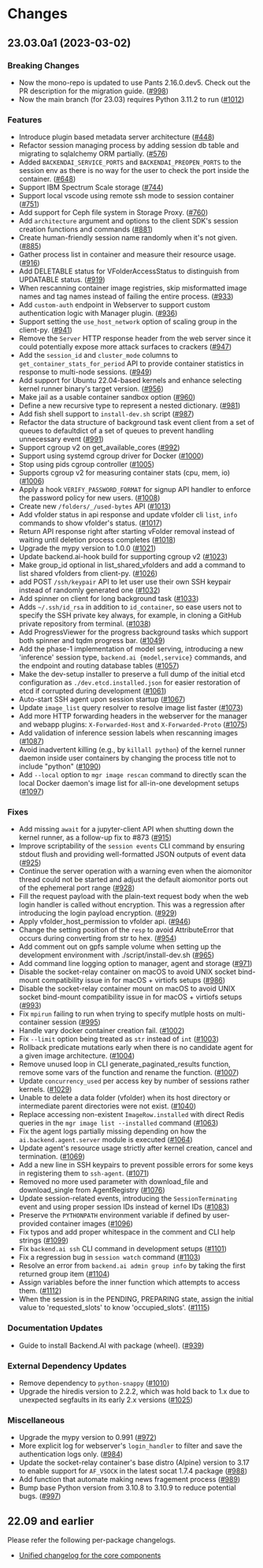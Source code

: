 Changes
=======

<!--
    You should *NOT* be adding new change log entries to this file, this
    file is managed by towncrier. You *may* edit previous change logs to
    fix problems like typo corrections or such.

    To add a new change log entry, please refer
    https://pip.pypa.io/en/latest/development/contributing/#news-entries

    We named the news folder "changes".

    WARNING: Don't drop the last line!
-->

<!-- towncrier release notes start -->

## 23.03.0a1 (2023-03-02)

### Breaking Changes
* Now the mono-repo is updated to use Pants 2.16.0.dev5. Check out the PR description for the migration guide. ([#998](https://github.com/lablup/backend.ai/issues/998))
* Now the main branch (for 23.03) requires Python 3.11.2 to run ([#1012](https://github.com/lablup/backend.ai/issues/1012))

### Features
* Introduce plugin based metadata server architecture ([#448](https://github.com/lablup/backend.ai/issues/448))
* Refactor session managing process by adding session db table and migrating to sqlalchemy ORM partially. ([#576](https://github.com/lablup/backend.ai/issues/576))
* Added `BACKENDAI_SERVICE_PORTS` and `BACKENDAI_PREOPEN_PORTS` to the session env as there is no way for the user to check the port inside the container. ([#648](https://github.com/lablup/backend.ai/issues/648))
* Support IBM Spectrum Scale storage ([#744](https://github.com/lablup/backend.ai/issues/744))
* Support local vscode using remote ssh mode to session container ([#751](https://github.com/lablup/backend.ai/issues/751))
* Add support for Ceph file system in Storage Proxy. ([#760](https://github.com/lablup/backend.ai/issues/760))
* Add `architecture` argument and options to the client SDK's session creation functions and commands ([#881](https://github.com/lablup/backend.ai/issues/881))
* Create human-friendly session name randomly when it's not given. ([#885](https://github.com/lablup/backend.ai/issues/885))
* Gather process list in container and measure their resource usage. ([#916](https://github.com/lablup/backend.ai/issues/916))
* Add DELETABLE status for VFolderAccessStatus to distinguish from UPDATABLE status. ([#919](https://github.com/lablup/backend.ai/issues/919))
* When rescanning container image registries, skip misformatted image names and tag names instead of failing the entire process. ([#933](https://github.com/lablup/backend.ai/issues/933))
* Add `custom-auth` endpoint in Webserver to support custom authentication logic with Manager plugin. ([#936](https://github.com/lablup/backend.ai/issues/936))
* Support setting the `use_host_network` option of scaling group in the client-py. ([#941](https://github.com/lablup/backend.ai/issues/941))
* Remove the `Server` HTTP response header from the web server since it could potentially expose more attack surfaces to crackers ([#947](https://github.com/lablup/backend.ai/issues/947))
* Add the `session_id` and `cluster_mode` columns to `get_container_stats_for_period` API to provide container statistics in response to multi-node sessions. ([#949](https://github.com/lablup/backend.ai/issues/949))
* Add support for Ubuntu 22.04-based kernels and enhance selecting kernel runner binary's target version. ([#956](https://github.com/lablup/backend.ai/issues/956))
* Make jail as a usable container sandbox option ([#960](https://github.com/lablup/backend.ai/issues/960))
* Define a new recursive type to represent a nested dictionary. ([#981](https://github.com/lablup/backend.ai/issues/981))
* Add fish shell support to `install-dev.sh` script ([#987](https://github.com/lablup/backend.ai/issues/987))
* Refactor the data structure of background task event client from a set of queues to defaultdict of a set of queues to prevent handling unnecessary event ([#991](https://github.com/lablup/backend.ai/issues/991))
* Support cgroup v2 on get_available_cores ([#992](https://github.com/lablup/backend.ai/issues/992))
* Support using systemd cgroup driver for Docker ([#1000](https://github.com/lablup/backend.ai/issues/1000))
* Stop using pids cgroup controller ([#1005](https://github.com/lablup/backend.ai/issues/1005))
* Supports cgroup v2 for measuring container stats (cpu, mem, io) ([#1006](https://github.com/lablup/backend.ai/issues/1006))
* Apply a hook `VERIFY_PASSWORD_FORMAT` for signup API handler to enforce the password policy for new users. ([#1008](https://github.com/lablup/backend.ai/issues/1008))
* Create new `/folders/_/used-bytes` API ([#1013](https://github.com/lablup/backend.ai/issues/1013))
* Add vfolder status in api response and update vfolder cli `list`, `info` commands to show vfolder's status. ([#1017](https://github.com/lablup/backend.ai/issues/1017))
* Return API response right after starting vFolder removal instead of waiting until deletion process completes ([#1018](https://github.com/lablup/backend.ai/issues/1018))
* Upgrade the mypy version to 1.0.0 ([#1021](https://github.com/lablup/backend.ai/issues/1021))
* Update backend.ai-hook build for supporting cgroup v2 ([#1023](https://github.com/lablup/backend.ai/issues/1023))
* Make group_id optional in list_shared_vfolders and add a command to list shared vfolders from client-py. ([#1026](https://github.com/lablup/backend.ai/issues/1026))
* add POST `/ssh/keypair` API to let user use their own SSH keypair instead of randomly generated one ([#1032](https://github.com/lablup/backend.ai/issues/1032))
* Add spinner on client for long background task ([#1033](https://github.com/lablup/backend.ai/issues/1033))
* Adds `~/.ssh/id_rsa` in addition to `id_container`, so ease users not to specify the SSH private key always, for example, in cloning a GitHub private repository from terminal. ([#1038](https://github.com/lablup/backend.ai/issues/1038))
* Add ProgressViewer for the progress background tasks which support both spinner and tqdm progress bar. ([#1049](https://github.com/lablup/backend.ai/issues/1049))
* Add the phase-1 implementation of model serving, introducing a new 'inference' session type, `backend.ai {model,service}` commands, and the endpoint and routing database tables ([#1057](https://github.com/lablup/backend.ai/issues/1057))
* Make the dev-setup installer to preserve a full dump of the initial etcd configuration as `./dev.etcd.installed.json` for easier restoration of etcd if corrupted during development ([#1061](https://github.com/lablup/backend.ai/issues/1061))
* Auto-start SSH agent upon session startup ([#1067](https://github.com/lablup/backend.ai/issues/1067))
* Update `image_list` query resolver to resolve image list faster ([#1073](https://github.com/lablup/backend.ai/issues/1073))
* Add more HTTP forwarding headers in the webserver for the manager and webapp plugins: `X-Forwarded-Host` and `X-Forwarded-Proto` ([#1075](https://github.com/lablup/backend.ai/issues/1075))
* Add validation of inference session labels when rescanning images ([#1087](https://github.com/lablup/backend.ai/issues/1087))
* Avoid inadvertent killing (e.g., by `killall python`) of the kernel runner daemon inside user containers by changing the process title not to include "python" ([#1090](https://github.com/lablup/backend.ai/issues/1090))
* Add `--local` option to `mgr image rescan` command to directly scan the local Docker daemon's image list for all-in-one development setups ([#1097](https://github.com/lablup/backend.ai/issues/1097))

### Fixes
* Add missing `await` for a jupyter-client API when shutting down the kernel runner, as a follow-up fix to #873 ([#915](https://github.com/lablup/backend.ai/issues/915))
* Improve scriptability of the `session events` CLI command by ensuring stdout flush and providing well-formatted JSON outputs of event data ([#925](https://github.com/lablup/backend.ai/issues/925))
* Continue the server operation with a warning even when the aiomonitor thread could not be started and adjust the default aiomonitor ports out of the ephemeral port range ([#928](https://github.com/lablup/backend.ai/issues/928))
* Fill the request payload with the plain-text request body when the web login handler is called without encryption.  This was a regression after introducing the login payload encryption. ([#929](https://github.com/lablup/backend.ai/issues/929))
* Apply vfolder_host_permission to vfolder api. ([#946](https://github.com/lablup/backend.ai/issues/946))
* Change the setting position of the `resp` to avoid AttributeError that occurs during converting from str to hex. ([#954](https://github.com/lablup/backend.ai/issues/954))
* Add comment out on gpfs sample volume when setting up the development environment with ./script/install-dev.sh ([#965](https://github.com/lablup/backend.ai/issues/965))
* Add command line logging option to manager, agent and storage ([#971](https://github.com/lablup/backend.ai/issues/971))
* Disable the socket-relay container on macOS to avoid UNIX socket bind-mount compatibility issue in for macOS + virtiofs setups ([#986](https://github.com/lablup/backend.ai/issues/986))
* Disable the socket-relay container mount on macOS to avoid UNIX socket bind-mount compatibility issue in for macOS + virtiofs setups ([#993](https://github.com/lablup/backend.ai/issues/993))
* Fix `mpirun` failing to run when trying to specify mutlple hosts on multi-container session ([#995](https://github.com/lablup/backend.ai/issues/995))
* Handle vary docker container creation fail. ([#1002](https://github.com/lablup/backend.ai/issues/1002))
* Fix `--limit` option being treated as `str` instead of `int` ([#1003](https://github.com/lablup/backend.ai/issues/1003))
* Rollback predicate mutations early when there is no candidate agent for a given image architecture. ([#1004](https://github.com/lablup/backend.ai/issues/1004))
* Remove unused loop in CLI generate_paginated_results function, remove some vars of the function and rename the function. ([#1007](https://github.com/lablup/backend.ai/issues/1007))
* Update `concurrency_used` per access key by number of sessions rather kernels. ([#1029](https://github.com/lablup/backend.ai/issues/1029))
* Unable to delete a data folder (vfolder) when its host directory or intermediate parent directories were not exist. ([#1040](https://github.com/lablup/backend.ai/issues/1040))
* Replace accessing non-existent `ImageRow.installed` with direct Redis queries in the `mgr image list --installed` command ([#1063](https://github.com/lablup/backend.ai/issues/1063))
* Fix the agent logs partially missing depending on how the `ai.backend.agent.server` module is executed ([#1064](https://github.com/lablup/backend.ai/issues/1064))
* Update agent's resource usage strictly after kernel creation, cancel and termination. ([#1069](https://github.com/lablup/backend.ai/issues/1069))
* Add a new line in SSH keypairs to prevent possible errors for some keys in registering them to `ssh-agent`. ([#1071](https://github.com/lablup/backend.ai/issues/1071))
* Removed no more used parameter with download_file and download_single from AgentRegistry ([#1076](https://github.com/lablup/backend.ai/issues/1076))
* Update session-related events, introducing the `SessionTerminating` event and using proper session IDs instead of kernel IDs ([#1083](https://github.com/lablup/backend.ai/issues/1083))
* Preserve the `PYTHONPATH` environment variable if defined by user-provided container images ([#1096](https://github.com/lablup/backend.ai/issues/1096))
* Fix typos and add proper whitespace in the comment and CLI help strings ([#1099](https://github.com/lablup/backend.ai/issues/1099))
* Fix `backend.ai ssh` CLI command in development setups ([#1101](https://github.com/lablup/backend.ai/issues/1101))
* Fix a regression bug in `session watch` command ([#1103](https://github.com/lablup/backend.ai/issues/1103))
* Resolve an error from `backend.ai admin group info` by taking the first returned group item ([#1104](https://github.com/lablup/backend.ai/issues/1104))
* Assign variables before the inner function which attempts to access them. ([#1112](https://github.com/lablup/backend.ai/issues/1112))
* When the session is in the PENDING, PREPARING state, assign the initial value to 'requested_slots' to know 'occupied_slots'. ([#1115](https://github.com/lablup/backend.ai/issues/1115))

### Documentation Updates
* Guide to install Backend.AI with package (wheel). ([#939](https://github.com/lablup/backend.ai/issues/939))

### External Dependency Updates
* Remove dependency to `python-snappy` ([#1010](https://github.com/lablup/backend.ai/issues/1010))
* Upgrade the hiredis version to 2.2.2, which was hold back to 1.x due to unexpected segfaults in its early 2.x versions ([#1025](https://github.com/lablup/backend.ai/issues/1025))

### Miscellaneous
* Upgrade the mypy version to 0.991 ([#972](https://github.com/lablup/backend.ai/issues/972))
* More explicit log for webserver's `login_handler` to filter and save the authentication logs only. ([#984](https://github.com/lablup/backend.ai/issues/984))
* Update the socket-relay container's base distro (Alpine) version to 3.17 to enable support for `AF_VSOCK` in the latest socat 1.7.4 package ([#988](https://github.com/lablup/backend.ai/issues/988))
* Add function that automate making news fragement process ([#989](https://github.com/lablup/backend.ai/issues/989))
* Bump base Python version from 3.10.8 to 3.10.9 to reduce potential bugs. ([#997](https://github.com/lablup/backend.ai/issues/997))


## 22.09 and earlier

Please refer the following per-package changelogs.

* [Unified changelog for the core components](https://github.com/lablup/backend.ai/blob/22.09/CHANGELOG.md)
